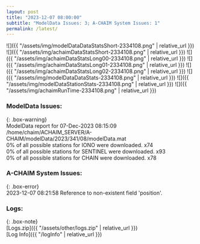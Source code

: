```yaml
---
layout: post
title: "2023-12-07 08:00:00"
subtitle: "ModelData Issues: 3; A-CHAIM System Issues: 1"
permalink: /latest/
---
```


![]({{ "/assets/img/modelDataDataStatsShort-2334108.png" | relative_url }})
![]({{ "/assets/img/achaimDataStatsShort-2334108.png" | relative_url }})
![]({{ "/assets/img/achaimDataStatsLong00-2334108.png" | relative_url }})
![]({{ "/assets/img/achaimDataStatsLong01-2334108.png" | relative_url }})
![]({{ "/assets/img/achaimDataStatsLong02-2334108.png" | relative_url }})
![]({{ "/assets/img/modelDataDataStats-2334108.png" | relative_url }})
![]({{ "/assets/img/modelDataStationStats-2334108.png" | relative_url }})
![]({{ "/assets/img/achaimRunTime-2334108.png" | relative_url }})


### ModelData Issues:  
  
{: .box-warning}  
 ModelData report for 07-Dec-2023 08:15:09   
 /home/chaim/ACHAIM_SERVER/A-CHAIM/modelData/2023/341/08/modelData.mat   
 0% of all possible stations for IONO were downloaded. x74   
 0% of all possible stations for SENTINEL were downloaded. x93   
 0% of all possible stations for CHAIN were downloaded. x78   
  
### A-CHAIM System Issues:  
  
{: .box-error}  
2023-12-07 08:21:58 Reference to non-existent field 'position'.  

### Logs:  
  
{: .box-note}  
[Logs.zip]({{ "/assets/other/logs.zip" | relative_url }})  
[Log Info]({{ "/logInfo" | relative_url }})  
